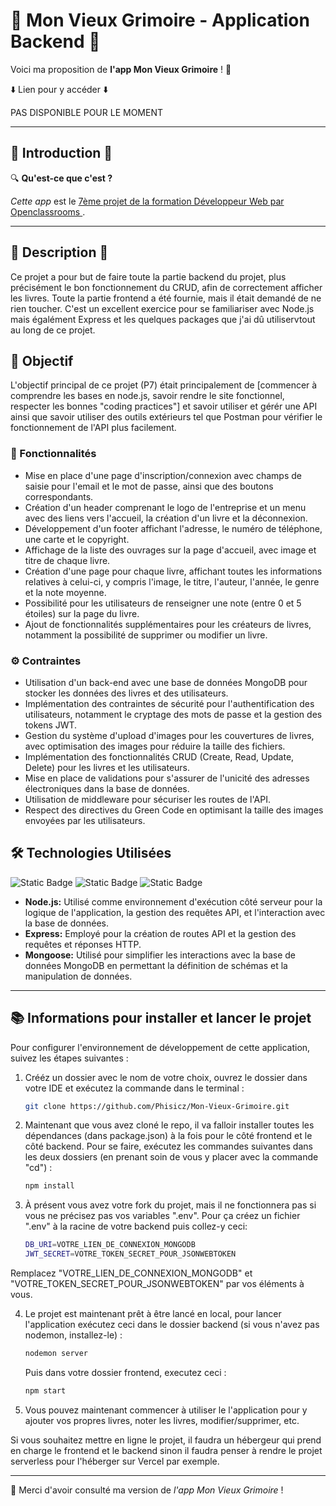 # 🚀 Mon Vieux Grimoire - Application Backend 🚀

Voici ma proposition de **l'app Mon Vieux Grimoire** ! 👋

⬇️ Lien pour y accéder ⬇️

PAS DISPONIBLE POUR LE MOMENT

---

## 📌 Introduction 📌

🔍 **Qu'est-ce que c'est ?**

*Cette app* est le <ins>7ème projet de la formation Développeur Web par Openclassrooms
</ins>.

---

## 📖 Description 📖
Ce projet a pour but de faire toute la partie backend du projet, plus précisément le bon fonctionnement du CRUD, afin de correctement afficher les livres. Toute la partie frontend a été fournie, mais il était demandé de ne rien toucher.
C'est un excellent exercice pour se familiariser avec Node.js mais égalément Express et les quelques packages que j'ai dû utiliservtout au long de ce projet.

## 🎯 Objectif

L'objectif principal de ce projet (P7) était principalement de [commencer à comprendre les bases en node.js, savoir rendre le site fonctionnel, respecter les bonnes "coding practices"] et savoir utiliser et gérér une API ainsi que savoir utiliser des outils extérieurs tel que Postman pour vérifier le fonctionnement de l'API plus facilement.

### 🚀 Fonctionnalités

- Mise en place d'une page d'inscription/connexion avec champs de saisie pour l'email et le mot de passe, ainsi que des boutons correspondants.
- Création d'un header comprenant le logo de l'entreprise et un menu avec des liens vers l'accueil, la création d'un livre et la déconnexion.
- Développement d'un footer affichant l'adresse, le numéro de téléphone, une carte et le copyright.
- Affichage de la liste des ouvrages sur la page d'accueil, avec image et titre de chaque livre.
- Création d'une page pour chaque livre, affichant toutes les informations relatives à celui-ci, y compris l'image, le titre, l'auteur, l'année, le genre et la note moyenne.
- Possibilité pour les utilisateurs de renseigner une note (entre 0 et 5 étoiles) sur la page du livre.
- Ajout de fonctionnalités supplémentaires pour les créateurs de livres, notamment la possibilité de supprimer ou modifier un livre.

### ⚙️ Contraintes

- Utilisation d'un back-end avec une base de données MongoDB pour stocker les données des livres et des utilisateurs.
- Implémentation des contraintes de sécurité pour l'authentification des utilisateurs, notamment le cryptage des mots de passe et la gestion des tokens JWT.
- Gestion du système d'upload d'images pour les couvertures de livres, avec optimisation des images pour réduire la taille des fichiers.
- Implémentation des fonctionnalités CRUD (Create, Read, Update, Delete) pour les livres et les utilisateurs.
- Mise en place de validations pour s'assurer de l'unicité des adresses électroniques dans la base de données.
- Utilisation de middleware pour sécuriser les routes de l'API.
- Respect des directives du Green Code en optimisant la taille des images envoyées par les utilisateurs.


## 🛠 Technologies Utilisées

![Static Badge](https://img.shields.io/badge/node.js-white?style=for-the-badge&logo=node.js&color=1E1E1E)
![Static Badge](https://img.shields.io/badge/express-white?style=for-the-badge&logo=express&color=%231E1E1E)
![Static Badge](https://img.shields.io/badge/mongoose-white?style=for-the-badge&logo=mongoose&color=%231E1E1E)


- **Node.js:** Utilisé comme environnement d'exécution côté serveur pour la logique de l'application, la gestion des requêtes API, et l'interaction avec la base de données.
- **Express:** Employé pour la création de routes API et la gestion des requêtes et réponses HTTP.
- **Mongoose:** Utilisé pour simplifier les interactions avec la base de données MongoDB en permettant la définition de schémas et la manipulation de données.

---

## 📚 Informations pour installer et lancer le projet

 Pour configurer l'environnement de développement de cette application, suivez les étapes suivantes :

1. Crééz un dossier avec le nom de votre choix, ouvrez le dossier dans votre IDE et exécutez la commande dans le terminal :

    ```bash
    git clone https://github.com/Phisicz/Mon-Vieux-Grimoire.git
    ```

2. Maintenant que vous avez cloné le repo, il va falloir installer toutes les dépendances (dans package.json) à la fois pour le côté frontend et le côté backend. Pour se faire, exécutez les commandes suivantes dans les deux dossiers (en prenant soin de vous y placer avec la commande "cd") :

    ```bash
    npm install
    ```
3. À présent vous avez votre fork du projet, mais il ne fonctionnera pas si vous ne précisez pas vos variables ".env". Pour ça créez un fichier ".env" à la racine de votre backend puis collez-y ceci:

    ```bash
    DB_URI=VOTRE_LIEN_DE_CONNEXION_MONGODB
    JWT_SECRET=VOTRE_TOKEN_SECRET_POUR_JSONWEBTOKEN
    ```
Remplacez "VOTRE_LIEN_DE_CONNEXION_MONGODB" et "VOTRE_TOKEN_SECRET_POUR_JSONWEBTOKEN" par vos éléments à vous.

4. Le projet est maintenant prêt à être lancé en local, pour lancer l'application exécutez ceci dans le dossier backend (si vous n'avez pas nodemon, installez-le) :

    ```bash
    nodemon server
    ```
    Puis dans votre dossier frontend, executez ceci :

    ```bash
    npm start
    ```

5. Vous pouvez maintenant commencer à utiliser le l'application pour y ajouter vos propres livres, noter les livres, modifier/supprimer, etc.

Si vous souhaitez mettre en ligne le projet, il faudra un hébergeur qui prend en charge le frontend et le backend sinon il faudra penser à rendre le projet serverless pour l'héberger sur Vercel par exemple.

---

🤝 Merci d'avoir consulté ma version de *l'app Mon Vieux Grimoire* !